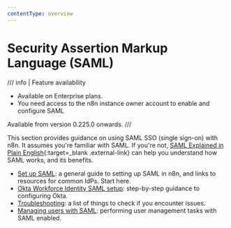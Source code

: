 ```yaml
---
contentType: overview
---
```


# Security Assertion Markup Language (SAML)

/// info | Feature availability
* Available on Enterprise plans.
* You need access to the n8n instance owner account to enable and configure SAML

Available from version 0.225.0 onwards.
///	


This section provides guidance on using SAML SSO (single sign-on) with n8n. It assumes you're familiar with SAML. If you're not, [SAML Explained in Plain English](https://www.onelogin.com/learn/saml){:target=_blank .external-link} can help you understand how SAML works, and its benefits.

* [Set up SAML](/user-management/saml/setup/): a general guide to setting up SAML in n8n, and links to resources for common IdPs. Start here.
* [Okta Workforce Identity SAML setup](/user-management/saml/okta/): step-by-step guidance to configuring Okta.
* [Troubleshooting](/user-management/saml/troubleshooting/): a list of things to check if you encounter issues.
* [Managing users with SAML](/user-management/saml/managing/): performing user management tasks with SAML enabled.
